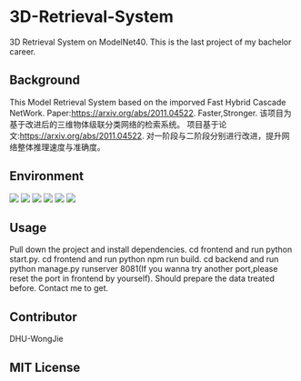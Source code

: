 # 3D-Retrieval-System
3D Retrieval System on ModelNet40.
This is the last project of my bachelor career.

## Background
This Model Retrieval System based on the imporved Fast Hybrid Cascade NetWork.
Paper:https://arxiv.org/abs/2011.04522.
Faster,Stronger.
该项目为基于改进后的三维物体级联分类网络的检索系统。
项目基于论文:https://arxiv.org/abs/2011.04522.
对一阶段与二阶段分别进行改进，提升网络整体推理速度与准确度。

## Environment
<p>
<img src="https://img.shields.io/badge/Build-Success-green" />
<img src="https://img.shields.io/badge/Vue-3.0-blue" />
<img src="https://img.shields.io/badge/Django-3.1.7-blue" />
<img src="https://img.shields.io/badge/Python-3.6.13-blue" />
<img src="https://img.shields.io/badge/Pytorch-1.8.1-blue" />
<img src="https://img.shields.io/badge/Cuda-10.2.89-blue" />
</p>

## Usage
Pull down the project and install dependencies.
cd frontend and run python start.py.
cd frontend and run python npm run build.
cd backend and run python manage.py runserver 8081(If you wanna try another port,please reset the port in frontend by yourself).
Should prepare the data treated before.
Contact me to get.

## Contributor
DHU-WongJie

## MIT License
